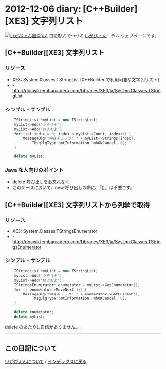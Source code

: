 2012-12-06 diary: [C++Builder][XE3] 文字列リスト
=====================================================================================================
[![いがぴょん画像(小)](https://igapyon.github.io/diary/images/iga200306s.jpg "いがぴょん")](https://igapyon.github.io/diary/memo/memoigapyon.html) 日記形式でつづる [いがぴょん](https://igapyon.github.io/diary/memo/memoigapyon.html)コラム ウェブページです。

## [C++Builder][XE3] 文字列リスト


### リソース

* XE3: System.Classes.TStringList (C++Builder で利用可能な文字列リスト)
* -http://docwiki.embarcadero.com/Libraries/XE3/ja/System.Classes.TStringList


### シンプル・サンプル


```cpp
	TStringList *myList = new TStringList;
	myList->Add("うそうそ");
	myList->Add("およおよ");
	for (int index = 0; index < myList->Count; index++) {
		MessageDlg("中身チェック: " + myList->Strings[index],
			TMsgDlgType::mtInformation, mbOKCancel, 0);
	}

	delete myList;
```


### Java な人向けのポイント

* delete 呼び出しをお忘れなく
* このケースにおいて、new 呼び出しの際に、「()」は不要です。


## [C++Builder][XE3] 文字列リストから列挙で取得


### リソース

* XE3: System.Classes.TStringsEnumerator
* -http://docwiki.embarcadero.com/Libraries/XE3/ja/System.Classes.TStringsEnumerator


### シンプル・サンプル


```cpp
	TStringList *myList = new TStringList;
	myList->Add("うそうそ");
	myList->Add("およおよ");
	TStringsEnumerator* enumerator = myList->GetEnumerator();
	for (; enumerator->MoveNext();) {
		MessageDlg("中身チェック: " + enumerator->GetCurrent(),
			TMsgDlgType::mtInformation, mbOKCancel, 0);
	}

	delete enumerator;
	delete myList;
```
delete のあたりに自信がありません。。。



----------------------------------------------------------------------------------------------------

## この日記について
[いがぴょんについて](http://www.igapyon.jp/igapyon/diary/memo/memoigapyon.html) / [インデックスに戻る](https://igapyon.github.io/diary/idxall.html)
